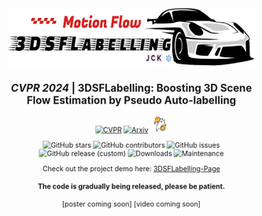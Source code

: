 <div align="center">    
<img src="images/logo.jpg" width="600" height="120" alt="Celebration"/>   

## *CVPR 2024* | 3DSFLabelling: Boosting 3D Scene Flow Estimation by Pseudo Auto-labelling 
[![CVPR](http://img.shields.io/badge/CVPR-2024-4b44ce.svg)](https://arxiv.org/pdf/2402.18146.pdf)
[![Arxiv](http://img.shields.io/badge/Arxiv-2402.10668-B31B1B.svg)](https://arxiv.org/abs/2402.18146)
<img src="images/celebration.gif" width="35" height="35" alt="Celebration"/>

![GitHub stars](https://img.shields.io/github/stars/jiangchaokang/3DSFLabelling)
![GitHub contributors](https://img.shields.io/github/contributors/jiangchaokang/3DSFLabelling)
![GitHub issues](https://img.shields.io/github/issues-raw/jiangchaokang/3DSFLabelling)
![GitHub release (custom)](https://img.shields.io/badge/release-V0.1-blue)
![Downloads](https://img.shields.io/github/downloads/jiangchaokang/3DSFLabelling/total)
![Maintenance](https://img.shields.io/maintenance/yes/2024)

Check out the project demo here: [3DSFLabelling-Page](https://jiangchaokang.github.io/3DSFLabelling-Page/)

#### The code is gradually being released, please be patient.
[poster coming soon] [video coming soon]
</div>


